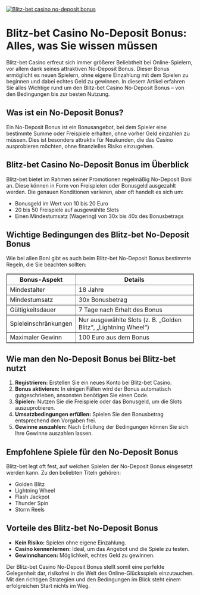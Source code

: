 [![Blitz-bet casino no-deposit bonus](https://123-caf.pages.dev/gitsignup.png)](https://vrmoo.ru/Bt82HjjY)

<h1>Blitz-bet Casino No-Deposit Bonus: Alles, was Sie wissen müssen</h1>  <p>Blitz-bet Casino erfreut sich immer größerer Beliebtheit bei Online-Spielern, vor allem dank seines attraktiven No-Deposit Bonus. Dieser Bonus ermöglicht es neuen Spielern, ohne eigene Einzahlung mit dem Spielen zu beginnen und dabei echtes Geld zu gewinnen. In diesem Artikel erfahren Sie alles Wichtige rund um den Blitz-bet Casino No-Deposit Bonus – von den Bedingungen bis zur besten Nutzung.</p>  <h2>Was ist ein No-Deposit Bonus?</h2> <p>Ein No-Deposit Bonus ist ein Bonusangebot, bei dem Spieler eine bestimmte Summe oder Freispiele erhalten, ohne vorher Geld einzahlen zu müssen. Dies ist besonders attraktiv für Neukunden, die das Casino ausprobieren möchten, ohne finanzielles Risiko einzugehen.</p>  <h2>Blitz-bet Casino No-Deposit Bonus im Überblick</h2> <p>Blitz-bet bietet im Rahmen seiner Promotionen regelmäßig No-Deposit Boni an. Diese können in Form von Freispielen oder Bonusgeld ausgezahlt werden. Die genauen Konditionen variieren, aber oft handelt es sich um:</p>  <ul>   <li>Bonusgeld im Wert von 10 bis 20 Euro</li>   <li>20 bis 50 Freispiele auf ausgewählte Slots</li>   <li>Einen Mindestumsatz (Wagering) von 30x bis 40x des Bonusbetrags</li> </ul>  <h2>Wichtige Bedingungen des Blitz-bet No-Deposit Bonus</h2> <p>Wie bei allen Boni gibt es auch beim Blitz-bet No-Deposit Bonus bestimmte Regeln, die Sie beachten sollten:</p>  <table border="1" cellspacing="0" cellpadding="8">   <thead>     <tr>       <th>Bonus-Aspekt</th>       <th>Details</th>     </tr>   </thead>   <tbody>     <tr>       <td>Mindestalter</td>       <td>18 Jahre</td>     </tr>     <tr>       <td>Mindestumsatz</td>       <td>30x Bonusbetrag</td>     </tr>     <tr>       <td>Gültigkeitsdauer</td>       <td>7 Tage nach Erhalt des Bonus</td>     </tr>     <tr>       <td>Spieleinschränkungen</td>       <td>Nur ausgewählte Slots (z. B. „Golden Blitz“, „Lightning Wheel“)</td>     </tr>     <tr>       <td>Maximaler Gewinn</td>       <td>100 Euro aus dem Bonus</td>     </tr>   </tbody> </table>  <h2>Wie man den No-Deposit Bonus bei Blitz-bet nutzt</h2> <ol>   <li><strong>Registrieren:</strong> Erstellen Sie ein neues Konto bei Blitz-bet Casino.</li>   <li><strong>Bonus aktivieren:</strong> In einigen Fällen wird der Bonus automatisch gutgeschrieben, ansonsten benötigen Sie einen Code.</li>   <li><strong>Spielen:</strong> Nutzen Sie die Freispiele oder das Bonusgeld, um die Slots auszuprobieren.</li>   <li><strong>Umsatzbedingungen erfüllen:</strong> Spielen Sie den Bonusbetrag entsprechend den Vorgaben frei.</li>   <li><strong>Gewinne auszahlen:</strong> Nach Erfüllung der Bedingungen können Sie sich Ihre Gewinne auszahlen lassen.</li> </ol>  <h2>Empfohlene Spiele für den No-Deposit Bonus</h2> <p>Blitz-bet legt oft fest, auf welchen Spielen der No-Deposit Bonus eingesetzt werden kann. Zu den beliebten Titeln gehören:</p>  <ul>   <li>Golden Blitz</li>   <li>Lightning Wheel</li>   <li>Flash Jackpot</li>   <li>Thunder Spin</li>   <li>Storm Reels</li> </ul>  <h2>Vorteile des Blitz-bet No-Deposit Bonus</h2> <ul>   <li><strong>Kein Risiko:</strong> Spielen ohne eigene Einzahlung.</li>   <li><strong>Casino kennenlernen:</strong> Ideal, um das Angebot und die Spiele zu testen.</li>   <li><strong>Gewinnchancen:</strong> Möglichkeit, echtes Geld zu gewinnen.</li> </ul>  <p>Der Blitz-bet Casino No-Deposit Bonus stellt somit eine perfekte Gelegenheit dar, risikofrei in die Welt des Online-Glücksspiels einzutauchen. Mit den richtigen Strategien und den Bedingungen im Blick steht einem erfolgreichen Start nichts im Weg.</p>
